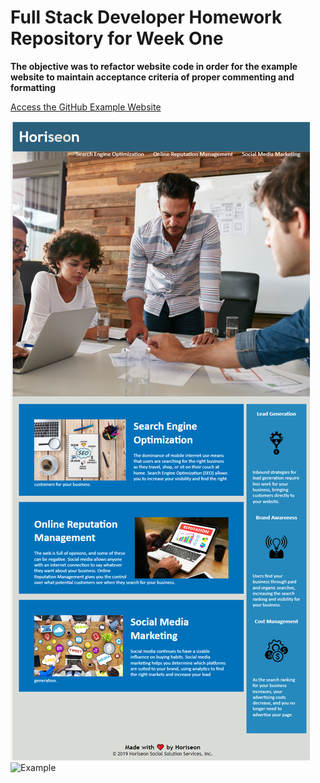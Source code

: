 <h1> Full Stack Developer Homework Repository for Week One </h1>

**The objective was to refactor website code in order for the example website to maintain acceptance criteria of proper commenting and formatting**

[Access the GitHub Example Website](https://oalhadheri.github.io/Homework_02/)

![This is an image](assets\images\Example.png)![Example](https://user-images.githubusercontent.com/100745721/164944470-8d8ad07b-5f05-482a-bb6f-67902d45b634.png)

